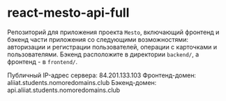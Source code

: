 # react-mesto-api-full
Репозиторий для приложения проекта `Mesto`, включающий фронтенд и бэкенд части приложения со следующими возможностями: авторизации и регистрации пользователей, операции с карточками и пользователями. Бэкенд расположите в директории `backend/`, а фронтенд - в `frontend/`. 
  
Публичный IP-адрес сервера: 84.201.133.103
Фронтенд-домен: aliiat.students.nomoredomains.club
Бэкенд-домен: api.aliiat.students.nomoredomains.club
